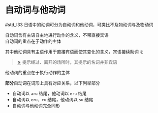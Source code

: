 # 自动词与他动词  
 #std_l33
日语中的动词可分为自动词和他动词，可类比不及物动词与及物动词  

自动词含有主语自主地进行动作的含义，不带直接宾语  
自动词的重点在于动作的主体  

其中他动词具有主语作用于直接宾语而使其变化的含义，宾语接续助词 `を`  
> [`を`](../4.particle/を.md) 提示经过、离开的场所时，其提示的名词并非宾语  
>
他动词的重点在于执行动作的主体  

**部分**自动词在词形上具有对应关系，以下列举部分  

- 自动词以 `aru` 结尾，他动词以 `eru` 结尾  
- 自动词以 `eru`、`ru` 结尾，他动词以 `su` 结尾  
- 自动词与他动词完全同形  
